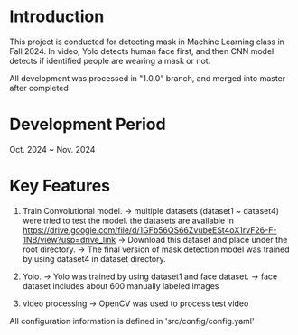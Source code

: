 # Introduction

This project is conducted for detecting mask in Machine Learning class in Fall 2024. 
In video, Yolo detects human face first, and then CNN model detects if identified people are wearing a mask or not.

All development was processed in "1.0.0" branch, and merged into master after completed

# Development Period
Oct. 2024 ~ Nov. 2024

# Key Features

1. Train Convolutional model.
   -> multiple datasets (dataset1 ~ dataset4) were tried to test the model. the datasets are available in https://drive.google.com/file/d/1GFb56QS66ZvubeESt4oX1rvF26-F-1NB/view?usp=drive_link
   -> Download this dataset and place under the root directory.
   -> The final version of mask detection model was trained by using dataset4 in dataset directory.
2. Yolo.
   -> Yolo was trained by using dataset1 and face dataset.
   -> face dataset includes about 600 manually labeled images

3. video processing
   -> OpenCV was used to process test video

  All configuration information is defined in 'src/config/config.yaml'

